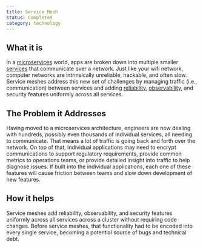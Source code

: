 ```yaml
---
title: Service Mesh
status: Completed
category: technology
---
```


## What it is
In a [microservices](https://github.com/cncf/glossary/blob/main/content/en/microservices.md) world, apps are broken down into multiple smaller [services](https://github.com/cncf/glossary/blob/main/content/en/service.md) that communicate over a network. Just like your wifi network, computer networks are intrinsically unreliable, hackable, and often slow. Service meshes address this new set of challenges by managing traffic (i.e., communication) between services and adding [reliability](https://github.com/cncf/glossary/blob/main/content/en/reliability.md), [observability](https://github.com/cncf/glossary/blob/main/content/en/observability.md), and security features uniformly across all services.

## The Problem it Addresses
Having moved to a microservices architecture, engineers are now dealing with hundreds, possibly even thousands of individual services, all needing to communicate. That means a lot of traffic is going back and forth over the network. On top of that, individual applications may need to encrypt communications to support regulatory requirements, provide common metrics to operations teams, or provide detailed insight into traffic to help diagnose issues. If built into the individual applications, each one of these features will cause friction between teams and slow down development of new features.

## How it helps
Service meshes add reliability, observability, and security features uniformly across all services across a cluster without requiring code changes. Before service meshes, that functionality had to be encoded into every single service, becoming a potential source of bugs and technical debt.
